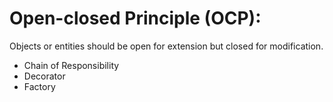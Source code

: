 # Open-closed Principle (OCP):
Objects or entities should be open for extension but closed for modification.

- Chain of Responsibility
- Decorator
- Factory
